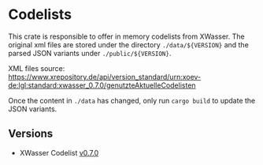 # Codelists

This crate is responsible to offer in memory codelists from XWasser.
The original xml files are stored under the directory `./data/${VERSION}` and the parsed JSON variants under `./public/${VERSION}`.

XML files source: https://www.xrepository.de/api/version_standard/urn:xoev-de:lgl:standard:xwasser_0.7.0/genutzteAktuelleCodelisten

Once the content in `./data` has changed, only run `cargo build` to update the JSON variants.

## Versions

- XWasser Codelist [v0.7.0](./public/V0_7_0/README.md)